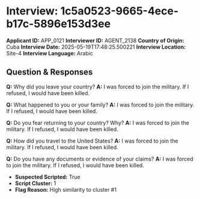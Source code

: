# Interview: 1c5a0523-9665-4ece-b17c-5896e153d3ee
**Applicant ID:** APP_0121
**Interviewer ID:** AGENT_2138
**Country of Origin:** Cuba
**Interview Date:** 2025-05-19T17:48:25.500221
**Interview Location:** Site-4
**Interview Language:** Arabic

## Question & Responses

**Q:** Why did you leave your country?
**A:** I was forced to join the military. If I refused, I would have been killed.

**Q:** What happened to you or your family?
**A:** I was forced to join the military. If I refused, I would have been killed.

**Q:** Do you fear returning to your country? Why?
**A:** I was forced to join the military. If I refused, I would have been killed.

**Q:** How did you travel to the United States?
**A:** I was forced to join the military. If I refused, I would have been killed.

**Q:** Do you have any documents or evidence of your claims?
**A:** I was forced to join the military. If I refused, I would have been killed.

- **Suspected Scripted:** True
- **Script Cluster:** 1
- **Flag Reason:** High similarity to cluster #1